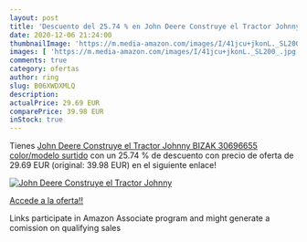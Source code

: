 ```yaml
---
layout: post
title: 'Descuento del 25.74 % en John Deere Construye el Tractor Johnny  '
date: 2020-12-06 21:24:00
thumbnailImage: 'https://m.media-amazon.com/images/I/41jcu+jkonL._SL200_.jpg'
images: [ 'https://m.media-amazon.com/images/I/41jcu+jkonL._SL200_.jpg' ]
comments: true
category: ofertas
author: ring
slug: B06XWDXMLQ
description:
actualPrice: 29.69 EUR
comparePrice: 39.98 EUR
inStock: true
---
```


Tienes [John Deere Construye el Tractor Johnny  BIZAK 30696655    color/modelo surtido](https://www.amazon.es/dp/B06XWDXMLQ/?tag=tolees-21) con un 25.74 % de descuento con precio de oferta de 29.69 EUR (original: 39.98 EUR) en el siguiente enlace!

[![John Deere Construye el Tractor Johnny  ](https://m.media-amazon.com/images/I/41jcu+jkonL._SL200_.jpg)](https://www.amazon.es/dp/B06XWDXMLQ/?tag=tolees-21)

[Accede a la oferta!!](https://www.amazon.es/dp/B06XWDXMLQ/?tag=tolees-21)

Links participate in Amazon Associate program and might generate a comission on qualifying sales


